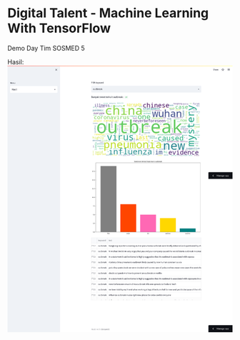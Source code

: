 # Digital Talent - Machine Learning With TensorFlow
Demo Day Tim SOSMED  5

Hasil:
![alt text](https://github.com/hanifnoerr/digitalent_demo_day/blob/main/screencapture-hanifnoerr-digitalent-demo-day-visualisasi-4bxm5w-streamlitapp-2022-07-27-11_23_43.png?raw=true)
